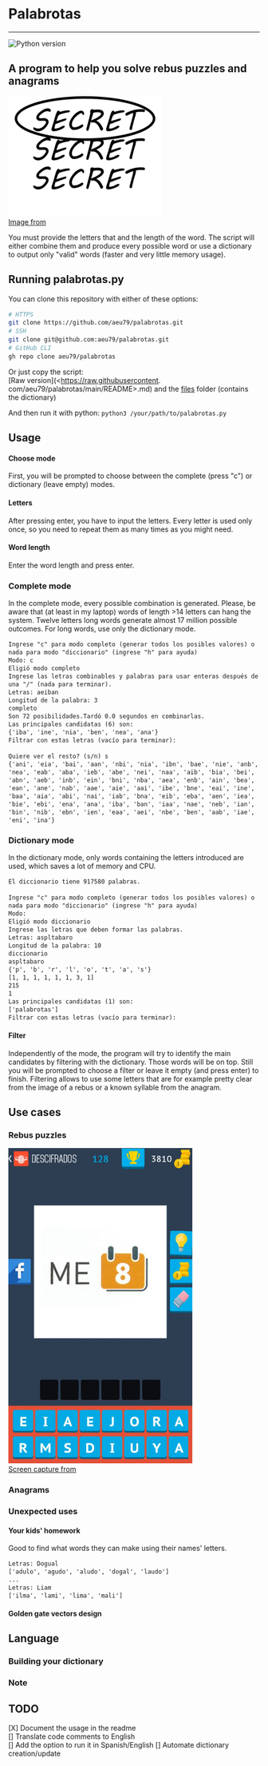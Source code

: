 # Palabrotas

***

![Python version](https://img.shields.io/badge/Python-%3E%3D%203.6-brightgreen)

## A program to help you solve rebus puzzles and anagrams
![Top secrect](images/307px-Top_Secret_Rebus_Puzzle.png)  
[Image from](https://en.wikipedia.org/wiki/File:Top_Secret_Rebus_Puzzle.png)  

You must provide the letters that and the length of the word.
The script will either combine them and produce every possible word or use a
dictionary
to output only "valid" words (faster and very little memory usage).

## Running palabrotas.py

You can clone this repository with either of these options:

```bash
# HTTPS
git clone https://github.com/aeu79/palabrotas.git
# SSH
git clone git@github.com:aeu79/palabrotas.git
# GitHub CLI
gh repo clone aeu79/palabrotas
```

Or just copy the script:  
[Raw version](<https://raw.githubusercontent.
com/aeu79/palabrotas/main/README>.md) 
and the [files](files) folder (contains the dictionary)

And then run it with python: `python3 /your/path/to/palabrotas.py`

## Usage

#### Choose mode

First, you will be prompted to choose between the complete (press "c") or  
dictionary (leave empty) modes.

#### Letters

After pressing enter, you have to input the letters. Every letter is used
only once, so you need to repeat them as many times as you might need.

#### Word length

Enter the word length and press enter.

### Complete mode

In the complete mode, every possible combination is generated. Please, be
aware  that (at least in my laptop) words of length >14 letters can hang the
system. Twelve letters long words generate almost 17 million possible
outcomes. For long words, use only the dictionary mode.  
```
Ingrese "c" para modo completo (generar todos los posibles valores) o nada para modo "diccionario" (ingrese "h" para ayuda)
Modo: c
Eligió modo completo
Ingrese las letras combinables y palabras para usar enteras después de una "/" (nada para terminar).
Letras: aeiban
Longitud de la palabra: 3
completo
Son 72 posibilidades.Tardó 0.0 segundos en combinarlas.
Las principales candidatas (6) son: 
{'iba', 'ine', 'nia', 'ben', 'nea', 'ana'}
Filtrar con estas letras (vacío para terminar):

Quiere ver el resto? (s/n) s
{'ani', 'eia', 'bai', 'aan', 'nbi', 'nia', 'ibn', 'bae', 'nie', 'anb', 'nea', 'eab', 'aba', 'ieb', 'abe', 'nei', 'naa', 'aib', 'bia', 'bei', 'abn', 'aeb', 'inb', 'ein', 'bni', 'nba', 'aea', 'enb', 'ain', 'bea', 'ean', 'ane', 'nab', 'aae', 'aie', 'aai', 'ibe', 'bne', 'eai', 'ine', 'baa', 'aia', 'abi', 'nai', 'iab', 'bna', 'eib', 'eba', 'aen', 'iea', 'bie', 'ebi', 'ena', 'ana', 'iba', 'ban', 'iaa', 'nae', 'neb', 'ian', 'bin', 'nib', 'ebn', 'ien', 'eaa', 'aei', 'nbe', 'ben', 'aab', 'iae', 'eni', 'ina'}
```
### Dictionary mode

In the dictionary mode, only words containing the letters introduced are 
used, which saves a lot of memory and CPU. 
``` 
El diccionario tiene 917580 palabras.

Ingrese "c" para modo completo (generar todos los posibles valores) o nada para modo "diccionario" (ingrese "h" para ayuda)
Modo: 
Eligió modo diccionario
Ingrese las letras que deben formar las palabras.
Letras: aspltabaro
Longitud de la palabra: 10
diccionario
aspltabaro
{'p', 'b', 'r', 'l', 'o', 't', 'a', 's'}
[1, 1, 1, 1, 1, 1, 3, 1]
215
1
Las principales candidatas (1) son: 
['palabrotas']
Filtrar con estas letras (vacío para terminar):
``` 

#### Filter

Independently of the mode, the program will try to identify the main
candidates by filtering with the dictionary. Those words will be on top.
Still you will be prompted to choose a filter or leave it empty (and press
enter) to finish. Filtering allows to use some letters that are
for example pretty clear from the image of a rebus or a known syllable  from 
the anagram.


## Use cases

### Rebus puzzles
![Señalada](images/rebus.jpg)  
[Screen capture from](https://play.google.com/store/apps/details?id=com.etermax.apalabrados.lite&hl=es&gl=US)


### Anagrams

### Unexpected uses
#### Your kids' homework
Good to find what words they can make using their names' letters.
```
Letras: Dogual 
['adulo', 'agudo', 'aludo', 'dogal', 'laudo']
...
Letras: Liam
['ilma', 'lami', 'lima', 'mali']
```

#### Golden gate vectors design

## Language

### Building your dictionary

### Note

## TODO

[X] Document the usage in the readme  
[] Translate code comments to English  
[] Add the option to run it in Spanish/English
[] Automate dictionary creation/update  
